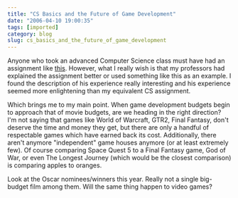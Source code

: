 ```yaml
---
title: "CS Basics and the Future of Game Development"
date: "2006-04-10 19:00:35"
tags: [imported]
category: blog
slug: cs_basics_and_the_future_of_game_development
---
```


Anyone who took an advanced Computer Science class must have had an assignment like <a title="So you want to build a game..." href="http://www.gamedev.net/reference/articles/article2259.asp">this</a>. However, what I really wish is that my professors had explained the assignment better or used something like this as an example. I found the description of his experience really interesting and his experience seemed more enlightening than my equivalent CS assignment.

Which brings me to my main point. When game development budgets begin to approach that of movie budgets, are we heading in the right direction? I'm not saying that games like World of Warcraft, GTR2, Final Fantasy, don't deserve the time and money they get, but there are only a handful of respectable games which have earned back its cost. Additionally, there aren't anymore "independent" game houses anymore (or at least extremely few). Of course comparing Space Quest 5 to a Final Fantasy game, God of War, or even The Longest Journey (which would be the closest comparison) is comparing apples to oranges.

Look at the Oscar nominees/winners this year. Really not a single big-budget film among them. Will the same thing happen to video games?
